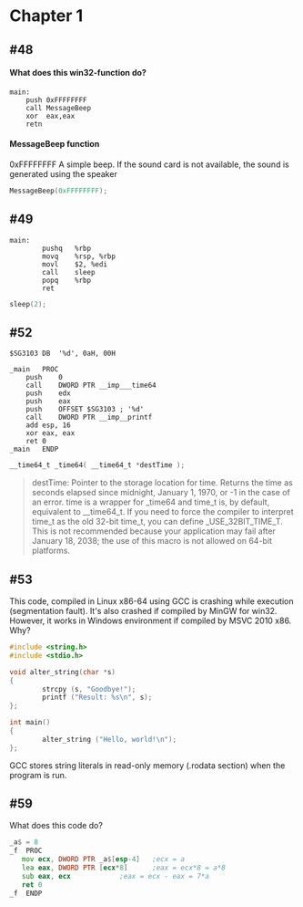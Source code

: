 # Chapter 1
## #48
#### What does this win32-function do?
```assembly
main:
    push 0xFFFFFFFF
    call MessageBeep
    xor  eax,eax
    retn
```

#### MessageBeep function
0xFFFFFFFF	A simple beep. If the sound card is not available, the sound is generated using the speaker
```C
MessageBeep(0xFFFFFFFF);
```

## #49
```assembly
main:
        pushq   %rbp
        movq    %rsp, %rbp
        movl    $2, %edi
        call    sleep
        popq    %rbp
        ret
```
```C
sleep(2);
```

## #52
```assembly
$SG3103	DB	'%d', 0aH, 00H

_main	PROC
	push	0
	call	DWORD PTR __imp___time64
	push	edx
	push	eax
	push	OFFSET $SG3103 ; '%d'
	call	DWORD PTR __imp__printf
	add	esp, 16
	xor	eax, eax
	ret	0
_main	ENDP
```
```C
__time64_t _time64( __time64_t *destTime );
```
> destTime: Pointer to the storage location for time.
> Returns the time as seconds elapsed since midnight, January 1, 1970, or -1 in the case of an error.
> time is a wrapper for _time64 and time_t is, by default, equivalent to __time64_t. If you need to force the compiler to interpret time_t as the old 32-bit time_t, you can define _USE_32BIT_TIME_T. This is not recommended because your application may fail after January 18, 2038; the use of this macro is not allowed on 64-bit platforms.

## #53
This code, compiled in Linux x86-64 using GCC is crashing while execution (segmentation fault). It's also crashed if compiled by MinGW for win32. However, it works in Windows environment if compiled by MSVC 2010 x86. Why?
```C
#include <string.h>
#include <stdio.h>

void alter_string(char *s)
{
        strcpy (s, "Goodbye!");
        printf ("Result: %s\n", s);
};

int main()
{
        alter_string ("Hello, world!\n");
};
```
 GCC stores string literals in read-only memory (.rodata section) when the program is run.
 
 ## #59
 What does this code do?
 ```asm
 _a$ = 8
_f	PROC
	mov	ecx, DWORD PTR _a$[esp-4]	;ecx = a
	lea	eax, DWORD PTR [ecx*8]		;eax = ecx*8 = a*8
	sub	eax, ecx			;eax = ecx - eax = 7*a
	ret	0
_f	ENDP
 ```
 
 
